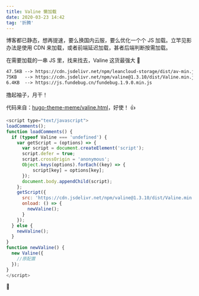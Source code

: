 ```yaml
---
title: Valine 懒加载
date: 2020-03-23 14:42
tag: '折腾'
---
```


博客都已静态，想再提速，要么换国内云服，要么优化一个个 JS 加载。立竿见影办法是使用 CDN 来加载，或者前端延迟加载，甚者后端判断按需加载。

在需要加载的一串 JS 里，找来找去，Valine 这货最强大 💪

```html
47.5KB --> https://cdn.jsdelivr.net/npm/leancloud-storage/dist/av-min.js
75KB   --> https://cdn.jsdelivr.net/npm/valine@1.3.10/dist/Valine.min.js
6.4KB  --> https://js.fundebug.cn/fundebug.1.9.0.min.js
```

撸起袖子，月干！

<!--more-->

代码来自：[hugo-theme-meme/valine.html](https://github.com/reuixiy/hugo-theme-meme/blob/master/layouts/partials/third-party/valine.html)，好使！ 👍

```js
<script type="text/javascript">
loadComments();
function loadComments() {
  if (typeof Valine === 'undefined') {
    var getScript = (options) => {
      var script = document.createElement('script');
      script.defer = true;
      script.crossOrigin = 'anonymous';
      Object.keys(options).forEach((key) => {
          script[key] = options[key];
      });
      document.body.appendChild(script);
    };
    getScript({
      src: 'https://cdn.jsdelivr.net/npm/valine@1.3.10/dist/Valine.min.js',
      onload: () => {
        newValine();
      }
    });
  } else {
    newValine();
  }
}
function newValine() {
  new Valine({
    //原配置
  });
}
</script>
```

🎉